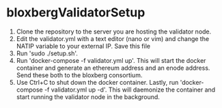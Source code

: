 # bloxbergValidatorSetup


1. Clone the repository to the server you are hosting the validator node.
2. Edit the validator.yml with a text editor (nano or vim) and change the NATIP variable to your external IP. Save this file
3. Run 'sudo ./setup.sh'.
4. Run 'docker-compose -f validator.yml up'. This will start the docker container and generate an ethereum address and an enode address. Send these both to the bloxberg consortium.
5. Use Ctrl+C to shut down the docker container. Lastly, run 'docker-compose -f validator.yml up -d'. This will daemonize the container and start running the validator node in the background.
